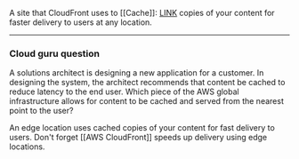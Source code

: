 
A site that CloudFront uses to [[Cache]]: [LINK](https://wa.aws.amazon.com/wellarchitected/2020-07-02T19-33-23/wat.concept.cache.en.html "A place that data is stored, temporarily, to increase performance by decreasing access time to frequently used data.") copies of your content for faster delivery to users at any location.

----------
### Cloud guru question

A solutions architect is designing a new application for a customer. In designing the system, the architect recommends that content be cached to reduce latency to the end user. Which piece of the AWS global infrastructure allows for content to be cached and served from the nearest point to the user?

An edge location uses cached copies of your content for fast delivery to users. Don't forget [[AWS CloudFront]] speeds up delivery using edge locations.
